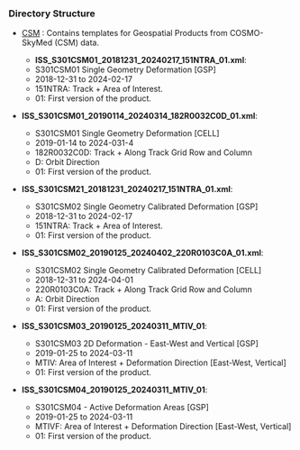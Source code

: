 ### Directory Structure

- [CSM](CSM) : Contains templates for Geospatial Products from COSMO-SkyMed (CSM) data.
  - **ISS_S301CSM01_20181231_20240217_151NTRA_01.xml**:
  - S301CSM01 Single Geometry Deformation [GSP]
  - 2018-12-31 to 2024-02-17
  - 151NTRA: Track + Area of Interest.
  - 01: First version of the product.


- **ISS_S301CSM01_20190114_20240314_182R0032C0D_01.xml**:
  - S301CSM01 Single Geometry Deformation [CELL]
  - 2019-01-14 to 2024-031-4
  - 182R0032C0D: Track + Along Track Grid Row and Column
  - D: Orbit Direction
  - 01: First version of the product.


- **ISS_S301CSM21_20181231_20240217_151NTRA_01.xml**:
  - S301CSM02 Single Geometry Calibrated Deformation [GSP]
  - 2018-12-31 to 2024-02-17
  - 151NTRA: Track + Area of Interest.
  - 01: First version of the product.
  

- **ISS_S301CSM02_20190125_20240402_220R0103C0A_01.xml**:
  - S301CSM02 Single Geometry Calibrated Deformation [CELL]
  - 2018-12-31 to 2024-04-01
  - 220R0103C0A: Track + Along Track Grid Row and Column
  - A: Orbit Direction
  - 01: First version of the product.


- **ISS_S301CSM03_20190125_20240311_MTIV_01**:
    - S301CSM03 2D Deformation - East-West and Vertical [GSP]
    - 2019-01-25 to 2024-03-11
    - MTIV:  Area of Interest + Deformation Direction [East-West, Vertical]
    - 01: First version of the product.

    
- **ISS_S301CSM04_20190125_20240311_MTIV_01**:
    - S301CSM04 - Active Deformation Areas [GSP]
    - 2019-01-25 to 2024-03-11
    - MTIVF: Area of Interest + Deformation Direction [East-West, Vertical]
    - 01: First version of the product.
    